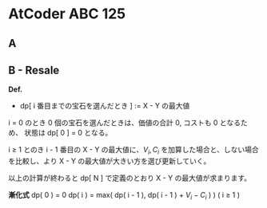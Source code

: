 # AtCoder ABC 125

## A

## B - Resale

**Def.**
- dp[ i 番目までの宝石を選んだとき ] := X - Y の最大値

i $=$ 0 のとき
0 個の宝石を選んだときは、価値の合計 0, コストも 0 となるため、
状態は dp[ 0 ] = 0 となる。

i $\geq$ 1 とのき
i - 1 番目の X - Y の最大値に、$V_i, C_i$ を加算した場合と、しない場合を比較し、より X - Y の最大値が大きい方を選び更新していく。

以上の計算が終わると dp[ N ] で定義のとおり X - Y の最大値が求まります。

**漸化式**
dp( 0 ) = 0
dp( i ) = max( dp( i - 1 ), dp( i - 1 ) + $V_i - C_i$ ) ) ( i $\geq$ 1 )
